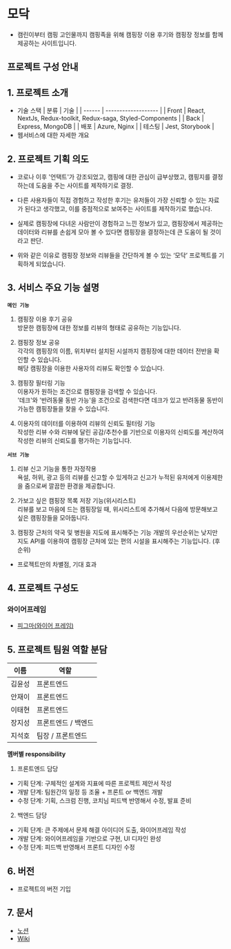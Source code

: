 # 모닥

- 캠린이부터 캠핑 고인물까지 캠핑족을 위해 캠핑장 이용 후기와 캠핑장 정보를 함께 제공하는 사이트입니다.

## 프로젝트 구성 안내

## 1. 프로젝트 소개

- 기술 스택
  | 분류 | 기술 |
  | ------ | ------------------- |
  | Front | React, NextJs, Redux-toolkit, Redux-saga, Styled-Components |
  | Back | Express, MongoDB |
  | 배포 | Azure, Nginx |
  | 테스팅 | Jest, Storybook |
- 웹서비스에 대한 자세한 개요

## 2. 프로젝트 기획 의도

- 코로나 이후 '언택트'가 강조되었고, 캠핑에 대한 관심이 급부상했고, 캠핑지를 결정하는데 도움을 주는 사이트를 제작하기로 결정.

- 다른 사용자들이 직접 경험하고 작성한 후기는 유저들이 가장 신뢰할 수 있는 자료가 된다고 생각했고, 이를 중점적으로 보여주는 사이트를 제작하기로 했습니다.

- 실제로 캠핑장에 다녀온 사람만이 경험하고 느낀 정보가 있고, 캠핑장에서 제공하는 데이터와 리뷰를 손쉽게 모아 볼 수 있다면 캠핑장을 결정하는데 큰 도움이 될 것이라고 판단.

- 위와 같은 이유로 캠핑장 정보와 리뷰들을 간단하게 볼 수 있는 ‘모닥’ 프로젝트를 기획하게 되었습니다.

## 3. 서비스 주요 기능 설명

**`메인 기능`**

1. 캠핑장 이용 후기 공유  
   방문한 캠핑장에 대한 정보를 리뷰의 형태로 공유하는 기능입니다.

2. 캠핑장 정보 공유  
    각각의 캠핑장의 이름, 위치부터 설치된 시설까지 캠핑장에 대한 데이터 전반을 확인할 수 있습니다.  
   해당 캠핑장을 이용한 사용자의 리뷰도 확인할 수 있습니다.

3. 캠핑장 필터링 기능  
   이용자가 원하는 조건으로 캠핑장을 검색할 수 있습니다.  
   '데크'와 '반려동물 동반 가능'을 조건으로 검색한다면 데크가 있고 반려동물 동반이 가능한 캠핑장들을 찾을 수 있습니다.

4. 이용자의 데이터를 이용하여 리뷰의 신뢰도 필터링 기능  
   작성한 리뷰 수와 리뷰에 달린 공감/추천수를 기반으로 이용자의 신뢰도를 계산하여 작성한 리뷰의 신뢰도를 평가하는 기능입니다.

**`서브 기능`**

1. 리뷰 신고 기능을 통한 자정작용  
   욕설, 허위, 광고 등의 리뷰를 신고할 수 있게하고 신고가 누적된 유저에게 이용제한을 줌으로써 깔끔한 환경을 제공합니다.

2. 가보고 싶은 캠핑장 목록 저장 기능(위시리스트)  
   리뷰를 보고 마음에 드는 캠핑장일 때, 위시리스트에 추가해서 다음에 방문해보고 싶은 캠핑장들을 모아둡니다.

3. 캠핑장 근처의 약국 및 병원을 지도에 표시해주는 기능
   개발의 우선순위는 낮지만 지도 API를 이용하여 캠핑장 근처에 있는 편의 시설을 표시해주는 기능입니다. (후순위)

- 프로젝트만의 차별점, 기대 효과

## 4. 프로젝트 구성도

### 와이어프레임

- [피그마(와이어 프레임)](https://www.figma.com/file/4IuP5rkdTNYy0jsJJ8txH1/Wireframing-in-Figma?node-id=0%3A1)

## 5. 프로젝트 팀원 역할 분담

| 이름   | 역할                |
| ------ | ------------------- |
| 김윤성 | 프론트엔드          |
| 안재이 | 프론트엔드          |
| 이태현 | 프론트엔드          |
| 장지성 | 프론트엔드 / 백엔드 |
| 지석호 | 팀장 / 프론트엔드   |

**멤버별 responsibility**

1. 프론트엔드 담당

- 기획 단계: 구체적인 설계와 지표에 따른 프로젝트 제안서 작성
- 개발 단계: 팀원간의 일정 등 조율 + 프론트 or 백엔드 개발
- 수정 단계: 기획, 스크럼 진행, 코치님 피드백 반영해서 수정, 발표 준비

2. 백엔드 담당

- 기획 단계: 큰 주제에서 문제 해결 아이디어 도출, 와이어프레임 작성
- 개발 단계: 와이어프레임을 기반으로 구현, UI 디자인 완성
- 수정 단계: 피드백 반영해서 프론트 디자인 수정

## 6. 버전

- 프로젝트의 버전 기입

## 7. 문서

- [노션](https://www.notion.so/elice/4-866f216023ba43dcb6b4a5e5876e8401)
- [Wiki](https://kdt-gitlab.elice.io/sw_track/class_01/project_2/team4/project-template/-/wikis/%EA%B8%B0%ED%9A%8D%EC%84%9C)
